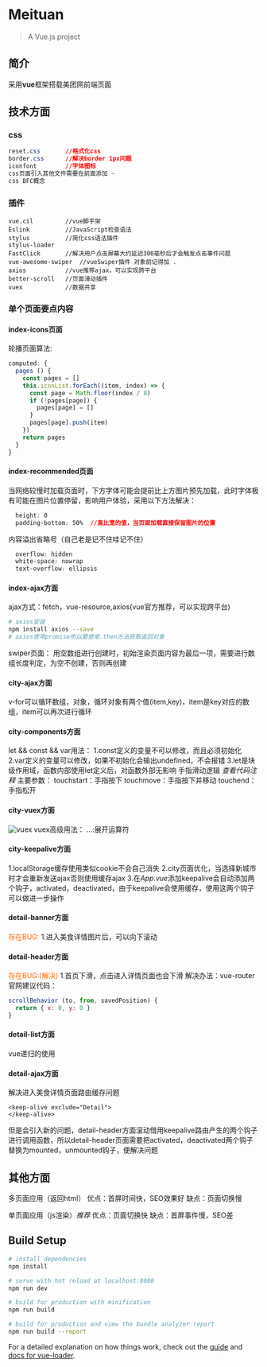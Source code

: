 # Meituan

> A Vue.js project
## 简介
采用**vue**框架搭载美团网前端页面

## 技术方面

### css
```css
reset.css		//格式化css
border.css		//解决border 1px问题
iconfont		//字体图标
css页面引入其他文件需要在前面添加 ~
css BFC概念
```
### 插件
	vue.cil			//vue脚手架
	Eslink			//JavaScript检查语法
	stylus			//简化css语法插件
	stylus-loader
	FastClick		//解决用户点击屏幕大约延迟300毫秒后才会触发点击事件问题
	vue-awesome-swiper	//vueSwiper插件 对象前记得加 .
	axios			//vue推荐ajax，可以实现跨平台
	better-scroll	//页面滑动插件
	vuex			//数据共享

### 单个页面要点内容
#### index-icons页面
  轮播页面算法:

  ```javascript
  computed: {
    pages () {
      const pages = []
      this.iconList.forEach((item, index) => {
        const page = Math.floor(index / 8)
        if (!pages[page]) {
          pages[page] = []
        }
        pages[page].push(item)
      })
      return pages
    }
  }
  ```
#### index-recommended页面
  当网络较慢时加载页面时，下方字体可能会提前比上方图片预先加载，此时字体极有可能在图片位置停留，影响用户体验，采用以下方法解决：

  ```css
	height: 0
	padding-bottom: 50%  //高比宽的值，当页面加载直接保留图片的位置
  ```
  内容溢出省略号（自己老是记不住哇记不住）
  ```css
	overflow: hidden
	white-space: nowrap
	text-overflow: ellipsis
  ```
#### index-ajax方面
  ajax方式：fetch，vue-resource,axios(vue官方推荐，可以实现跨平台)

  ```bash
  # axios安装
  npm install axios --save
  # axios使用promise所以要使用.then方法获取返回对象
  ```
  swiper页面：
    用空数组进行创建时，初始渲染页面内容为最后一项，需要进行数组长度判定，为空不创建，否则再创建

####  city-ajax方面
  v-for可以循环数组，对象，循环对象有两个值(item,key)，item是key对应的数组，item可以再次进行循环

####  city-components方面
let && const && var用法：
1.const定义的变量不可以修改，而且必须初始化
2.var定义的变量可以修改，如果不初始化会输出undefined，不会报错
3.let是块级作用域，函数内部使用let定义后，对函数外部无影响
手指滑动逻辑
  *查看代码注释*
  主要参数：
    touchstart：手指按下
    touchmove：手指按下并移动
    touchend：手指松开

####  city-vuex方面
![vuex](https://vuex.vuejs.org/vuex.png)
vuex高级用法：
  ...:展开运算符

#### city-keepalive方面
1.localStorage缓存使用类似cookie不会自己消失
2.city页面优化，当选择新城市时才会重新发送ajax否则使用缓存ajax
3.在*App.vue*添加keepalive会自动添加两个钩子，activated，deactivated，由于keepalive会使用缓存，使用这两个钩子可以做进一步操作


#### detail-banner方面
<font color=#ff6700>存在BUG:</font>
1.进入美食详情图片后，可以向下滚动

#### detail-header方面
<font color=#ff6700>存在BUG:(解决)</font>
1.首页下滑，点击进入详情页面也会下滑
解决办法：vue-router官网建议代码：

```javaScript
scrollBehavior (to, from, savedPosition) {
  return { x: 0, y: 0 }
}
```

#### detail-list方面
vue递归的使用

#### detail-ajax方面
解决进入美食详情页面路由缓存问题
```vue
<keep-alive exclude="Detail">
</keep-alive>
```
但是会引入新的问题，detail-header方面滚动借用keepalive路由产生的两个钩子进行调用函数，所以detail-header页面需要把activated，deactivated两个钩子替换为mounted，unmounted钩子，便解决问题

## 其他方面

多页面应用（返回html）
	优点：首屏时间快，SEO效果好
	缺点：页面切换慢

单页面应用（js渲染）*推荐*
	优点：页面切换快
	缺点：首屏事件慢，SEO差






## Build Setup

``` bash
# install dependencies
npm install

# serve with hot reload at localhost:8080
npm run dev

# build for production with minification
npm run build

# build for production and view the bundle analyzer report
npm run build --report
```

For a detailed explanation on how things work, check out the [guide](http://vuejs-templates.github.io/webpack/) and [docs for vue-loader](http://vuejs.github.io/vue-loader).
